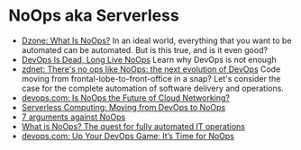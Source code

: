 # NoOps aka Serverless 
- [Dzone: What Is NoOps?](https://dzone.com/articles/what-is-noops) In an ideal world, everything that you want to be automated can be automated. But is this true, and is it even good?
- [DevOps Is Dead, Long Live NoOps](https://medium.com/better-programming/devop-noops-difference-504dfc4e9faa) Learn why DevOps is not enough
- [zdnet: There's no ops like NoOps: the next evolution of DevOps](https://www.zdnet.com/article/theres-no-ops-like-noops-the-next-evolution-of-devops/) Code moving from frontal-lobe-to-front-office in a snap? Let's consider the case for the complete automation of software delivery and operations.
- [devops.com: Is NoOps the Future of Cloud Networking?](https://devops.com/is-noops-the-future-of-cloud-networking/)
- [Serverless Computing: Moving from DevOps to NoOps](https://devops.com/serverless-computing-moving-from-devops-to-noops/)
- [7 arguments against NoOps](https://techbeacon.com/enterprise-it/7-arguments-against-noops)
- [What is NoOps? The quest for fully automated IT operations](https://www.cio.com/article/3407714/what-is-noops-the-quest-for-fully-automated-it-operations.html)
- [devops.com: Up Your DevOps Game: It’s Time for NoOps](https://devops.com/up-your-devops-game-its-time-for-noops/)